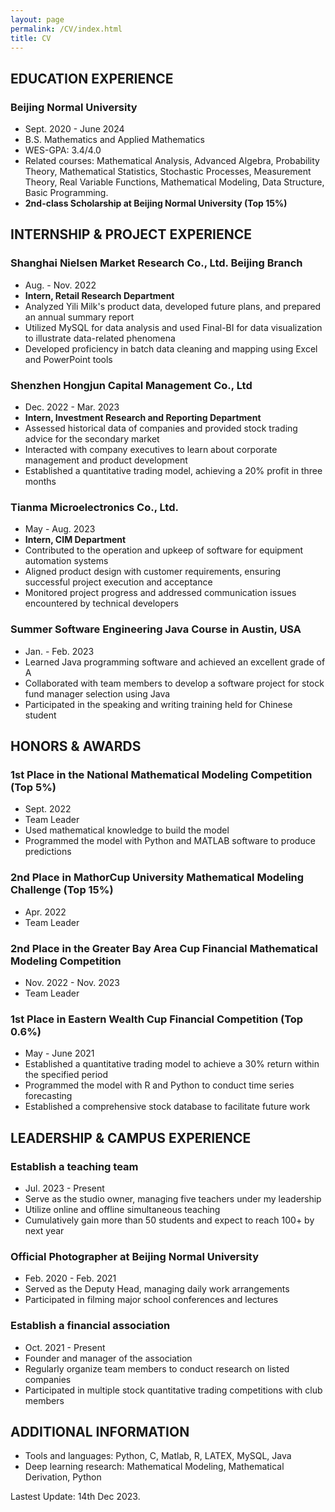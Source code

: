 ```yaml
---
layout: page
permalink: /CV/index.html
title: CV
---
```


## EDUCATION EXPERIENCE
###  Beijing Normal University  
- Sept. 2020 - June 2024
- B.S. Mathematics and Applied Mathematics
- WES-GPA: 3.4/4.0
- Related courses: Mathematical Analysis, Advanced Algebra, Probability Theory, Mathematical Statistics, Stochastic Processes, Measurement Theory, Real Variable Functions, Mathematical Modeling, Data Structure, Basic Programming.
- **2nd-class Scholarship at Beijing Normal University (Top 15%)**

## INTERNSHIP & PROJECT EXPERIENCE

### Shanghai Nielsen Market Research Co., Ltd. Beijing Branch
- Aug. - Nov. 2022
- **Intern, Retail Research Department**
- Analyzed Yili Milk's product data, developed future plans, and prepared an annual summary report
- Utilized MySQL for data analysis and used Final-BI for data visualization to illustrate data-related phenomena
- Developed proficiency in batch data cleaning and mapping using Excel and PowerPoint tools

### Shenzhen Hongjun Capital Management Co., Ltd  
- Dec. 2022 - Mar. 2023
- **Intern, Investment Research and Reporting Department**
- Assessed historical data of companies and provided stock trading advice for the secondary market
- Interacted with company executives to learn about corporate management and product development
- Established a quantitative trading model, achieving a 20% profit in three months

### Tianma Microelectronics Co., Ltd.
- May - Aug. 2023
- **Intern, CIM Department**
- Contributed to the operation and upkeep of software for equipment automation systems
- Aligned product design with customer requirements, ensuring successful project execution and acceptance
- Monitored project progress and addressed communication issues encountered by technical developers

### Summer Software Engineering Java Course in Austin, USA
- Jan. - Feb. 2023
- Learned Java programming software and achieved an excellent grade of A
- Collaborated with team members to develop a software project for stock fund manager selection using Java
- Participated in the speaking and writing training held for Chinese student

## HONORS & AWARDS 
### 1st Place in the National Mathematical Modeling Competition (Top 5%) 
- Sept. 2022
- Team Leader
- Used mathematical knowledge to build the model
- Programmed the model with Python and MATLAB software to produce predictions

### 2nd Place in MathorCup University Mathematical Modeling Challenge (Top 15%)
- Apr. 2022
- Team Leader

### 2nd Place in the Greater Bay Area Cup Financial Mathematical Modeling Competition
- Nov. 2022 - Nov. 2023
- Team Leader

### 1st Place in Eastern Wealth Cup Financial Competition (Top 0.6%)
- May - June 2021
- Established a quantitative trading model to achieve a 30% return within the specified period
- Programmed the model with R and Python to conduct time series forecasting
- Established a comprehensive stock database to facilitate future work

## LEADERSHIP & CAMPUS EXPERIENCE
### Establish a teaching team 
-  Jul. 2023 - Present
-  Serve as the studio owner, managing five teachers under my leadership
- Utilize online and offline simultaneous teaching
- Cumulatively gain more than 50 students and expect to reach 100+ by next year


### Official Photographer at Beijing Normal University
- Feb. 2020 - Feb. 2021
- Served as the Deputy Head, managing daily work arrangements
- Participated in filming major school conferences and lectures

### Establish a financial association
- Oct. 2021 - Present
- Founder and manager of the association
- Regularly organize team members to conduct research on listed companies
- Participated in multiple stock quantitative trading competitions with club members

## ADDITIONAL INFORMATION
- Tools and languages: Python, C, Matlab, R, LATEX, MySQL, Java
- Deep learning research: Mathematical Modeling, Mathematical Derivation, Python

Lastest Update: 14th Dec 2023.
